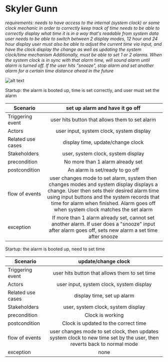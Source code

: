 # Skyler Gunn 
*requirements: needs to have access to the internal (system clock) or some clock mechanic in order to correctly keep track of time*
*needs to be able to correctly display what time it is in a way that's readable from system data*
*user needs to be able to switch between 2 display modes, 12 hour and 24 hour display*
*user must also be able to adjust the current time via input, and have the clock display the change as well as updating the system clock/time mechanism*
*Additionally, must be able to set 1 or 2 alarms. When the system clock is in sync with that alarm time, will sound alarm until alarm is turned off. If the user hits "snooze", stop alarm and set another alarm for a certain time distance ahead in the future*

![alt text](https://github.com/skylerGunn/alarmClock/blob/master/alarm.png "alarm")

Startup: the alarm is booted up, time is set correctly, and user must set the alarm


| Scenario        | set up alarm and have it go off           |
| ------------- |:-------------:|
| Triggering event      | user hits button that allows them to set alarm |
| Actors      | user input, system clock, system display      |
| Related use cases | display time, update/change clock      |
| Stakeholders           | user, system clock, system display      |
| precondition  | No more than 1 alarm already set |
| postcondition | An alarm is set/ready to go off |
| flow of events | user changes mode to set alarm, system then changes modes and system display displays a change. User then sets their desired alarm time using input buttons and the system records that time for alarm when finished. Alarm goes off when system clock matches the set alarm |
| exception | If more than 1 alarm already set, cannot set another alarm. If user does a "snooze" input after alarm goes off, sets new alarm a set time after snooze |

Startup: the alarm is booted up, need to set time

| Scenario        | update/change clock         |
| ------------- |:-------------:|
| Triggering event      | user hits button that allows them to set time|
| Actors      | user input, system clock, system display      |
| Related use cases | display time, set up alarm      |
| Stakeholders           | user, system clock, system display      |
| precondition  | Clock is working |
| postcondition | Clock is updated to the correct time |
| flow of events | user changes mode to set clock, then updates system clock to new time set by the user, then reverts back to normal mode |
| exception | none |
